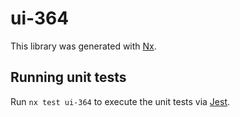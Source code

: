 # ui-364

This library was generated with [Nx](https://nx.dev).

## Running unit tests

Run `nx test ui-364` to execute the unit tests via [Jest](https://jestjs.io).
